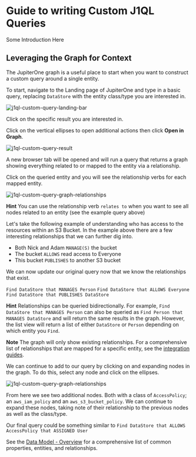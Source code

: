# Guide to writing Custom J1QL Queries

Some Introduction Here

## Leveraging the Graph for Context

The JupiterOne graph is a useful place to start when you want to construct a
custom query around a single entity.

To start, navigate to the Landing page of JupiterOne and type in a basic query,
replacing `DataStore` with the entity class/type you are interested in.

![j1ql-custom-query-landing-bar](image.jpg)

Click on the specific result you are interested in. 
<!-- If you are wanting to create a generalized query for all entities of the same class/type, you can start with any result as an example.  -->
Click on the vertical ellipses to open additional actions then click **Open in
Graph**.

![j1ql-custom-query-result](image.jpg)

A new browser tab will be opened and will run a query that returns a graph
showing everything related to or mapped to the entity via a relationship.

Click on the queried entity and you will see the relationship verbs for each
mapped entity.

![j1ql-custom-query-graph-relationships](image.jpg)

**Hint** You can use the relationship verb `relates to` when you want to see all
nodes related to an entity (see the example query above)

Let's take the following example of understanding who has access to the
resources within an S3 Bucket. In the example above there are a few interesting
relationships that we can further dig into.

- Both Nick and Adam `MANAGE(S)` the bucket
- The bucket `ALLOWS` read access to Everyone
- This bucket `PUBLISHES` to another S3 bucket

We can now update our original query now that we know the relationships that
exist.

`Find DataStore that MANAGES Person` `Find DataStore that ALLOWS Everyone` `Find
DataStore that PUBLISHES DataStore`

**Hint** Relationships can be queried bidirectionally. For example, `Find
DataStore that MANAGES Person` can also be queried as `Find Person that MANAGES
DataStore` and will return the same results in the graph. However, the list view
will return a list of either `DataStore` or `Person` depending on which entity
you `Find`.

**Note** The graph will only show existing relationships. For a comprehensive
list of relationships that are mapped for a specific entity, see the
[integration
guides](https://support.jupiterone.io/hc/en-us/sections/360004247473-Integrations).

We can continue to add to our query by clicking on and expanding nodes in the
graph. To do this, select any node and click on the ellipses.

![j1ql-custom-query-graph-relationships](image.jpg)

From here we see two additional nodes. Both with a class of `AccessPolicy`; an
`aws_iam_policy` and an `aws_s3_bucket_policy`. We can continue to expand these
nodes, taking note of their relationship to the previous nodes as well as the
class/type.

Our final query could be something similar to `Find DataStore that ALLOWS
AccessPolicy that ASSIGNED User`

See the [Data Model -
Overview](https://support.jupiterone.io/hc/en-us/articles/360022903573-Data-Model-Overview)
for a comprehensive list of common properties, entities, and relationships.